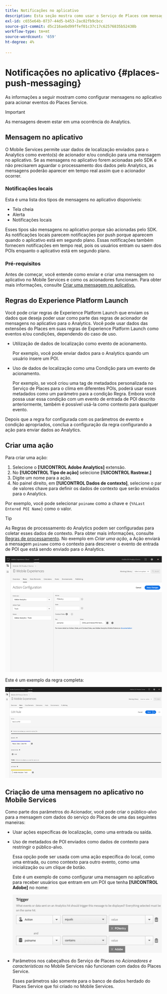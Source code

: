 ```yaml
---
title: Notificações no aplicativo
description: Esta seção mostra como usar o Serviço de Places com mensagens no aplicativo.
exl-id: c655e64b-0737-44d5-b453-2ac02fb9cbcc
source-git-commit: d5c216aebd99ffef01c37c17c62576835b52438b
workflow-type: tm+mt
source-wordcount: '659'
ht-degree: 4%

---
```


# Notificações no aplicativo {#places-push-messaging}

As informações a seguir mostram como configurar mensagens no aplicativo para acionar eventos do Places Service.

>[!IMPORTANT]
>
>As mensagens devem estar em uma ocorrência do Analytics.

## Mensagem no aplicativo

O Mobile Services permite usar dados de localização enviados para o Analytics como evento(s) de acionador e/ou condição para uma mensagem no aplicativo. Se as mensagens no aplicativo forem acionadas pelo SDK e não precisarem aguardar o processamento dos dados pelo Analytics, as mensagens poderão aparecer em tempo real assim que o acionador ocorrer.

### Notificações locais

Esta é uma lista dos tipos de mensagens no aplicativo disponíveis:

* Tela cheia
* Alerta
* Notificações locais

Esses tipos são mensagens no aplicativo porque são acionadas pelo SDK. As notificações locais parecem notificações por push porque aparecem quando o aplicativo está em segundo plano. Essas notificações também fornecem notificações em tempo real, pois os usuários entram ou saem dos POIs enquanto o aplicativo está em segundo plano.

### Pré-requisitos

Antes de começar, você entende como enviar e criar uma mensagem no aplicativo no Mobile Services e como os acionadores funcionam. Para obter mais informações, consulte [ Criar uma mensagem no aplicativo.](https://experienceleague.adobe.com/docs/discontinued/using/mobile-services.html)

## Regras do Experience Platform Launch

Você pode criar regras de Experience Platform Launch que enviam os dados que deseja poder usar como parte das regras de acionador de mensagens no aplicativo para o Analytics. Você pode usar dados das extensões do Places em suas regras de Experience Platform Launch como eventos e/ou condições, dependendo do caso de uso.

* Utilização de dados de localização como evento de acionamento.

  Por exemplo, você pode enviar dados para o Analytics quando um usuário insere um POI.

* Uso de dados de localização como uma Condição para um evento de acionamento.

  Por exemplo, se você criou uma tag de metadados personalizada no Serviço de Places para o clima em diferentes POIs, poderá usar esses metadados como um parâmetro para a condição Regra. Embora você possa usar essa condição com um evento de entrada de POI descrito anteriormente, também é possível usá-la como contexto para qualquer evento.

Depois que a regra for configurada com os parâmetros de evento e condição apropriados, conclua a configuração da regra configurando a ação para enviar dados ao Analytics.

## Criar uma ação

Para criar uma ação:

1. Selecione o **[!UICONTROL Adobe Analytics]** extensão.
1. No **[!UICONTROL Tipo de ação]** selecione **[!UICONTROL Rastrear.]**
1. Digite um nome para a ação.
1. No painel direito, em **[!UICONTROL Dados de contexto]**, selecione o par de valores chave para definir os dados de contexto que serão enviados para o Analytics.

Por exemplo, você pode selecionar `poiname` como a chave e `{%%Last Entered POI Name}` como o valor.

>[!TIP]
>
>As Regras de processamento do Analytics podem ser configuradas para coletar esses dados de contexto. Para obter mais informações, consulte [Regras de processamento](https://experienceleague.adobe.com/docs/analytics/admin/admin-tools/manage-report-suites/edit-report-suite/report-suite-general/c-processing-rules/processing-rules.html). No exemplo em *Criar uma ação*, a Ação enviará a mensagem `poiname` como o contexto para descrever o evento de entrada de POI que está sendo enviado para o Analytics.

![criação de uma ação](/help/assets/configure-action.png)

Este é um exemplo da regra completa:

![regra concluída](/help/assets/create-a-rule.png)

## Criação de uma mensagem no aplicativo no Mobile Services

Como parte dos parâmetros do Acionador, você pode criar o público-alvo para a mensagem com dados do serviço do Places de uma das seguintes maneiras:

* Usar ações específicas de localização, como uma entrada ou saída.
* Uso de metadados de POI enviados como dados de contexto para restringir o público-alvo.

  Essa opção pode ser usada com uma ação específica do local, como uma entrada, ou como contexto para outro evento, como uma inicialização ou um clique de botão.

  Este é um exemplo de como configurar uma mensagem no aplicativo para receber usuários que entram em um POI que tenha **[!UICONTROL Adobe]** no nome:

  ![parâmetros de acionador](/help/assets/trigger-parameters.png)

* Parâmetros nos cabeçalhos do Serviço de Places no *Acionadores e características* no Mobile Services não funcionam com dados do Places Service.

  Esses parâmetros são somente para o banco de dados herdado do Places Service que foi criado no Mobile Services.
